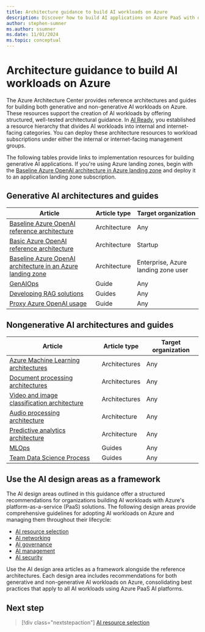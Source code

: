 ```yaml
---
title: Architecture guidance to build AI workloads on Azure
description: Discover how to build AI applications on Azure PaaS with detailed recommendations, architecture guides, and best practices.
author: stephen-sumner
ms.author: ssumner
ms.date: 11/01/2024
ms.topic: conceptual
---
```


# Architecture guidance to build AI workloads on Azure

The Azure Architecture Center provides reference architectures and guides for building both generative and non-generative AI workloads on Azure. These resources support the creation of AI workloads by offering structured, well-tested architectural guidance. In [AI Ready](../ready.md#establish-ai-governance), you established a resource hierarchy that divides AI workloads into internal and internet-facing categories. You can deploy these architecture resources to workload subscriptions under either the internal or internet-facing management groups.

The following tables provide links to implementation resources for building generative AI applications. If you're using Azure landing zones, begin with the [Baseline Azure OpenAI architecture in Azure landing zone](/azure/architecture/ai-ml/architecture/azure-openai-baseline-landing-zone) and deploy it to an application landing zone subscription.

## Generative AI architectures and guides

| Article | Article type | Target organization |
|--------------|--------------|-------------|
| [Baseline Azure OpenAI reference architecture](/azure/architecture/ai-ml/architecture/baseline-openai-e2e-chat)| Architecture | Any |
| [Basic Azure OpenAI reference architecture](/azure/architecture/ai-ml/architecture/basic-openai-e2e-chat)| Architecture | Startup |
| [Baseline Azure OpenAI architecture in an Azure landing zone](/azure/architecture/ai-ml/architecture/azure-openai-baseline-landing-zone)| Architecture | Enterprise, Azure landing zone user |
| [GenAIOps](/azure/architecture/ai-ml/guide/genaiops-for-mlops) | Guide| Any |
| [Developing RAG solutions](/azure/architecture/ai-ml/guide/rag/rag-solution-design-and-evaluation-guide) | Guides| Any |
| [Proxy Azure OpenAI usage](/azure/architecture/ai-ml/guide/azure-openai-gateway-guide) | Guide| Any |

## Nongenerative AI architectures and guides

| Article | Article type | Target organization |
|------------|--------------|-------------|
| [Azure Machine Learning architectures](/azure/architecture/ai-ml/#azure-machine-learning)| Architectures | Any |
| [Document processing architectures](/azure/architecture/ai-ml/architecture/automate-document-classification-durable-functions) | Architectures | Any |
| [Video and image classification architecture](/azure/architecture/ai-ml/architecture/analyze-video-computer-vision-machine-learning)| Architectures |Any |
| [Audio processing architecture](/azure/architecture/ai-ml/openai/architecture/call-center-openai-analytics) | Architecture | Any|
| [Predictive analytics architecture](/azure/architecture/ai-ml/architecture/customer-lifecycle-churn)| Architecture | Any|
| [MLOps](/azure/architecture/ai-ml/guide/machine-learning-operations-v2)| Guides|Any |
| [Team Data Science Process](/azure/architecture/data-science-process/overview) | Guides|Any |

## Use the AI design areas as a framework

The AI design areas outlined in this guidance offer a structured recommendations for organizations building AI workloads with Azure's platform-as-a-service (PaaS) solutions. The following design areas provide comprehensive guidelines for adopting AI workloads on Azure and managing them throughout their lifecycle:

- [AI resource selection](./resource-selection.md)
- [AI networking](./compute.md)
- [AI governance](./compute.md)
- [AI management](./compute.md)
- [AI security](./compute.md)

Use the AI design area articles as a framework alongside the reference architectures. Each design area includes recommendations for both generative and non-generative AI workloads on Azure, consolidating best practices that apply to all AI workloads using Azure PaaS AI platforms.

## Next step

> [!div class="nextstepaction"]
> [AI resource selection](./resource-selection.md)